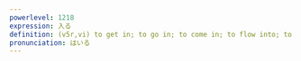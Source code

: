```yaml
---
powerlevel: 1218
expression: 入る
definition: (v5r,vi) to get in; to go in; to come in; to flow into; to set; to set in; (P)
pronunciation: はいる
---
```


